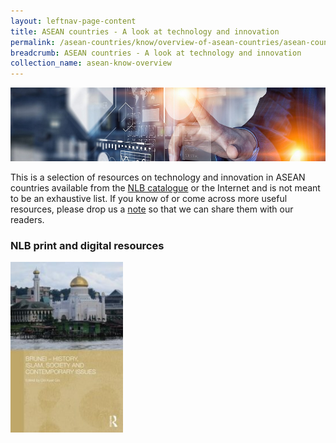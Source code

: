 ```yaml
---
layout: leftnav-page-content
title: ASEAN countries - A look at technology and innovation
permalink: /asean-countries/know/overview-of-asean-countries/asean-countries-a-look-at-technology-and-innovation/
breadcrumb: ASEAN countries - A look at technology and innovation
collection_name: asean-know-overview
---
```


<img src="/images/asean-countries/Technology-and-innovation-in-ASEAN.jpg" alt="Society in ASEAN banner" style="width:800px;" />

 This is a selection of resources on technology and innovation in ASEAN countries available from the [NLB catalogue](http://catalogue.nlb.gov.sg/) or the Internet and is not meant to be an exhaustive list. If you know of or come across more useful resources, please drop us a [note](http://www.eyeonasia.sg/contact/) so that we can share them with our readers. 

### **NLB print and digital resources**

<img src="/images/book-covers/Brunei-History-Islam-society-and-contemporary-issues.jpg" style="width:180px;" />